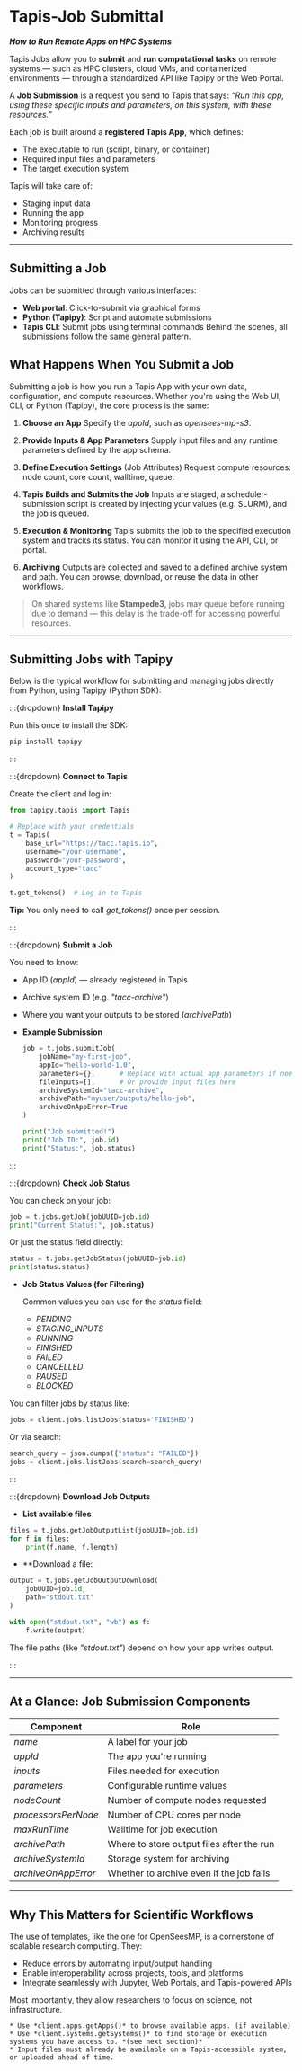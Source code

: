 # Tapis-Job Submittal
***How to Run Remote Apps on HPC Systems***

Tapis Jobs allow you to **submit** and **run computational tasks** on remote systems — such as HPC clusters, cloud VMs, and containerized environments — through a standardized API like Tapipy or the Web Portal.

A **Job Submission** is a request you send to Tapis that says: *“Run this app, using these specific inputs and parameters, on this system, with these resources.”*

Each job is built around a **registered Tapis App**, which defines:
* The executable to run (script, binary, or container)
* Required input files and parameters
* The target execution system

Tapis will take care of:
* Staging input data
* Running the app
* Monitoring progress
* Archiving results

---
## Submitting a Job
Jobs can be submitted through various interfaces:
* **Web portal**: Click-to-submit via graphical forms
* **Python (Tapipy)**: Script and automate submissions
* **Tapis CLI**: Submit jobs using terminal commands
Behind the scenes, all submissions follow the same general pattern.

## What Happens When You Submit a Job

Submitting a job is how you run a Tapis App with your own data, configuration, and compute resources. Whether you're using the Web UI, CLI, or Python (Tapipy), the core process is the same:

1. **Choose an App**
   Specify the *appId*, such as *opensees-mp-s3*.

2. **Provide Inputs & App Parameters**
   Supply input files and any runtime parameters defined by the app schema.

3. **Define Execution Settings** (Job Attributes)
   Request compute resources: node count, core count, walltime, queue.

4. **Tapis Builds and Submits the Job**
   Inputs are staged, a scheduler-submission script is created by injecting your values (e.g. SLURM), and the job is queued.

5. **Execution & Monitoring**
   Tapis submits the job to the specified execution system and tracks its status. You can monitor it using the API, CLI, or portal.

6. **Archiving**
   Outputs are collected and saved to a defined archive system and path. You can browse, download, or reuse the data in other workflows.

> On shared systems like **Stampede3**, jobs may queue before running due to demand — this delay is the trade-off for accessing powerful resources.

---

## Submitting Jobs with Tapipy


Below is the typical workflow for submitting and managing jobs directly from Python, using Tapipy (Python SDK):


:::{dropdown} **Install Tapipy**

Run this once to install the SDK:

```bash
pip install tapipy
```
:::

:::{dropdown} **Connect to Tapis**

Create the client and log in:

```python
from tapipy.tapis import Tapis

# Replace with your credentials
t = Tapis(
    base_url="https://tacc.tapis.io",
    username="your-username",
    password="your-password",
    account_type="tacc"
)

t.get_tokens()  # Log in to Tapis
```

**Tip:** You only need to call *get_tokens()* once per session.

:::

:::{dropdown} **Submit a Job**

You need to know:

* App ID (*appId*) — already registered in Tapis
* Archive system ID (e.g. *"tacc-archive"*)
* Where you want your outputs to be stored (*archivePath*)

* **Example Submission**

    ```python
    job = t.jobs.submitJob(
        jobName="my-first-job",
        appId="hello-world-1.0",
        parameters={},      # Replace with actual app parameters if needed
        fileInputs=[],      # Or provide input files here
        archiveSystemId="tacc-archive",
        archivePath="myuser/outputs/hello-job",
        archiveOnAppError=True
    )
    
    print("Job submitted!")
    print("Job ID:", job.id)
    print("Status:", job.status)
    ```

:::

:::{dropdown} **Check Job Status**

You can check on your job:

```python
job = t.jobs.getJob(jobUUID=job.id)
print("Current Status:", job.status)
```

Or just the status field directly:

```python
status = t.jobs.getJobStatus(jobUUID=job.id)
print(status.status)
```
* **Job Status Values (for Filtering)**

    Common values you can use for the *status* field:
    
    * *PENDING*
    * *STAGING_INPUTS*
    * *RUNNING*
    * *FINISHED*
    * *FAILED*
    * *CANCELLED*
    * *PAUSED*
    * *BLOCKED*

You can filter jobs by status like:

```python
jobs = client.jobs.listJobs(status='FINISHED')
```

Or via search:

```python
search_query = json.dumps({"status": "FAILED"})
jobs = client.jobs.listJobs(search=search_query)
```

:::

:::{dropdown} **Download Job Outputs**

* **List available files**

```python
files = t.jobs.getJobOutputList(jobUUID=job.id)
for f in files:
    print(f.name, f.length)
```

* **Download a file:

```python
output = t.jobs.getJobOutputDownload(
    jobUUID=job.id,
    path="stdout.txt"
)

with open("stdout.txt", "wb") as f:
    f.write(output)
```

The file paths (like *"stdout.txt"*) depend on how your app writes output.

:::


---

## At a Glance: Job Submission Components

| Component           | Role                                      |
| ------------------- | ----------------------------------------- |
| *name*              | A label for your job                      |
| *appId*             | The app you're running                    |
| *inputs*            | Files needed for execution                |
| *parameters*        | Configurable runtime values               |
| *nodeCount*         | Number of compute nodes requested         |
| *processorsPerNode* | Number of CPU cores per node              |
| *maxRunTime*        | Walltime for job execution                |
| *archivePath*       | Where to store output files after the run |
| *archiveSystemId*   | Storage system for archiving              |
| *archiveOnAppError* | Whether to archive even if the job fails  |

---

## Why This Matters for Scientific Workflows
The use of templates, like the one for OpenSeesMP, is a cornerstone of scalable research computing. They:
* Reduce errors by automating input/output handling
* Enable interoperability across projects, tools, and platforms
* Integrate seamlessly with Jupyter, Web Portals, and Tapis-powered APIs

Most importantly, they allow researchers to focus on science, not infrastructure.

```{tip}
* Use *client.apps.getApps()* to browse available apps. (if available)
* Use *client.systems.getSystems()* to find storage or execution systems you have access to. *(see next section)*
* Input files must already be available on a Tapis-accessible system, or uploaded ahead of time.
```